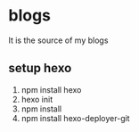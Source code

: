 # blogs

It is the source of my blogs


## setup hexo

1. npm install hexo
1. hexo init
1. npm install
1. npm install hexo-deployer-git
